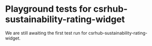 # Playground tests for csrhub-sustainability-rating-widget
We are still awaiting the first test run for csrhub-sustainability-rating-widget.
